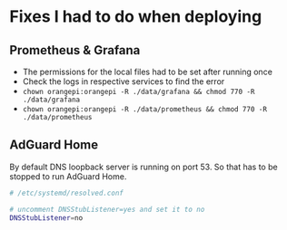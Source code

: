 # Fixes I had to do when deploying

## Prometheus & Grafana

- The permissions for the local files had to be set after running once
- Check the logs in respective services to find the error
- `chown orangepi:orangepi -R ./data/grafana && chmod 770 -R ./data/grafana`
- `chown orangepi:orangepi -R ./data/prometheus && chmod 770 -R ./data/prometheus`

## AdGuard Home

By default DNS loopback server is running on port 53. So that has to be stopped
to run AdGuard Home.

```sh
# /etc/systemd/resolved.conf

# uncomment DNSStubListener=yes and set it to no
DNSStubListener=no
```
